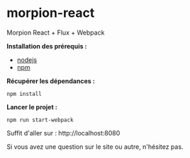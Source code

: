 # morpion-react

Morpion React + Flux + Webpack

**Installation des prérequis :**

- [nodejs](https://nodejs.org/en/)
- [npm](https://www.npmjs.com/)

**Récupérer les dépendances :**

```
npm install
```

**Lancer le projet :**

```
npm run start-webpack
```

Suffit d'aller sur : http://localhost:8080

Si vous avez une question sur le site ou autre, n'hésitez pas.

